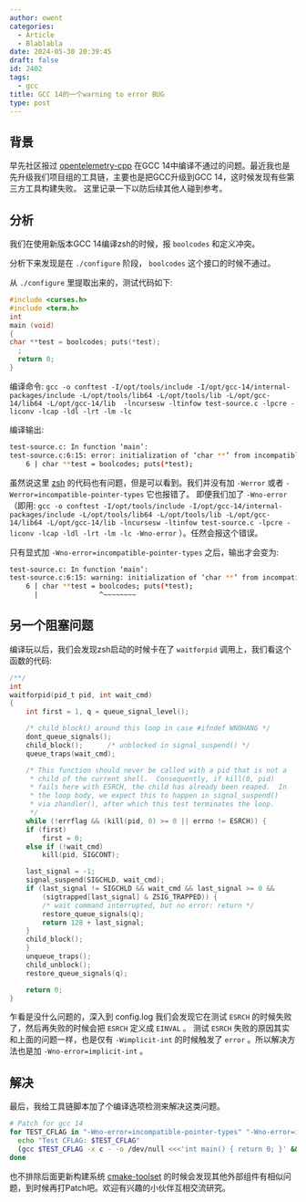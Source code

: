```yaml
---
author: owent
categories:
  - Article
  - Blablabla
date: 2024-05-30 20:39:45
draft: false
id: 2402
tags: 
  - gcc
title: GCC 14的一个warning to error BUG
type: post
---
```


## 背景

早先社区报过 [opentelemetry-cpp][1] 在GCC 14中编译不通过的问题。最近我也是先升级我们项目组的工具链，主要也是把GCC升级到GCC 14，这时候发现有些第三方工具构建失败。
这里记录一下以防后续其他人碰到参考。

## 分析

我们在使用新版本GCC 14编译zsh的时候，报 `boolcodes` 和定义冲突。

分析下来发现是在 `./configure` 阶段， `boolcodes` 这个接口的时候不通过。

从 `./configure` 里提取出来的，测试代码如下:

```cpp
#include <curses.h>
#include <term.h>
int
main (void)
{
char **test = boolcodes; puts(*test);
  ;
  return 0;
}
```

编译命令: `gcc -o conftest -I/opt/tools/include -I/opt/gcc-14/internal-packages/include -L/opt/tools/lib64 -L/opt/tools/lib -L/opt/gcc-14/lib64 -L/opt/gcc-14/lib  -lncursesw -ltinfow test-source.c -lpcre -liconv -lcap -ldl -lrt -lm -lc`

编译输出:

```bash
test-source.c: In function ‘main’:
test-source.c:6:15: error: initialization of ‘char **’ from incompatible pointer type ‘const char * const*’ [-Wincompatible-pointer-types]
    6 | char **test = boolcodes; puts(*test);
```

虽然说这里 [zsh][2] 的代码也有问题，但是可以看到。我们并没有加 `-Werror` 或者 `-Werror=incompatible-pointer-types` 它也报错了。
即便我们加了 `-Wno-error` （即用: `gcc -o conftest -I/opt/tools/include -I/opt/gcc-14/internal-packages/include -L/opt/tools/lib64 -L/opt/tools/lib -L/opt/gcc-14/lib64 -L/opt/gcc-14/lib -lncursesw -ltinfow test-source.c -lpcre -liconv -lcap -ldl -lrt -lm -lc -Wno-error` ）。任然会报这个错误。

只有显式加 `-Wno-error=incompatible-pointer-types` 之后，输出才会变为:

```bash
test-source.c: In function ‘main’:
test-source.c:6:15: warning: initialization of ‘char **’ from incompatible pointer type ‘const char * const*’ [-Wincompatible-pointer-types]
    6 | char **test = boolcodes; puts(*test);
      |               ^~~~~~~~~
```

## 另一个阻塞问题

编译玩以后，我们会发现zsh启动的时候卡在了 `waitforpid` 调用上，我们看这个函数的代码:

```c
/**/
int
waitforpid(pid_t pid, int wait_cmd)
{
    int first = 1, q = queue_signal_level();

    /* child_block() around this loop in case #ifndef WNOHANG */
    dont_queue_signals();
    child_block();		/* unblocked in signal_suspend() */
    queue_traps(wait_cmd);

    /* This function should never be called with a pid that is not a
     * child of the current shell.  Consequently, if kill(0, pid)
     * fails here with ESRCH, the child has already been reaped.  In
     * the loop body, we expect this to happen in signal_suspend()
     * via zhandler(), after which this test terminates the loop.
     */
    while (!errflag && (kill(pid, 0) >= 0 || errno != ESRCH)) {
	if (first)
	    first = 0;
	else if (!wait_cmd)
	    kill(pid, SIGCONT);

	last_signal = -1;
	signal_suspend(SIGCHLD, wait_cmd);
	if (last_signal != SIGCHLD && wait_cmd && last_signal >= 0 &&
	    (sigtrapped[last_signal] & ZSIG_TRAPPED)) {
	    /* wait command interrupted, but no error: return */
	    restore_queue_signals(q);
	    return 128 + last_signal;
	}
	child_block();
    }
    unqueue_traps();
    child_unblock();
    restore_queue_signals(q);

    return 0;
}
```

乍看是没什么问题的，深入到 config.log 我们会发现它在测试 `ESRCH` 的时候失败了，然后再失败的时候会把 `ESRCH` 定义成 `EINVAL` 。
测试 `ESRCH` 失败的原因其实和上面的问题一样，也是仅有 `-Wimplicit-int` 的时候触发了 `error` 。所以解决方法也是加 `-Wno-error=implicit-int` 。

## 解决

最后，我给工具链脚本加了个编译选项检测来解决这类问题。

```bash
# Patch for gcc 14
for TEST_CFLAG in "-Wno-error=incompatible-pointer-types" "-Wno-error=implicit-int" "-Wno-error"; do
  echo "Test CFLAG: $TEST_CFLAG"
  (gcc $TEST_CFLAG -x c - -o /dev/null <<<'int main() { return 0; }' && echo "Test CFLAG: $TEST_CFLAG success" && ALL_CFLAGS="$ALL_CFLAGS $TEST_CFLAG") || echo "Test CFLAG: $TEST_CFLAG failed"
done
```

也不排除后面更新构建系统 [cmake-toolset][3] 的时候会发现其他外部组件有相似问题，到时候再打Patch吧。欢迎有兴趣的小伙伴互相交流研究。

[1]: https://github.com/open-telemetry/opentelemetry-cpp
[2]: https://zsh.org
[3]: https://github.com/atframework/cmake-toolset

